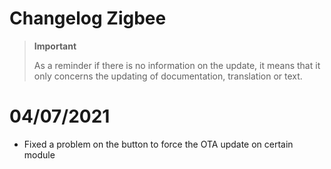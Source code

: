 # Changelog Zigbee

>**Important**
>
>As a reminder if there is no information on the update, it means that it only concerns the updating of documentation, translation or text.


# 04/07/2021

- Fixed a problem on the button to force the OTA update on certain module